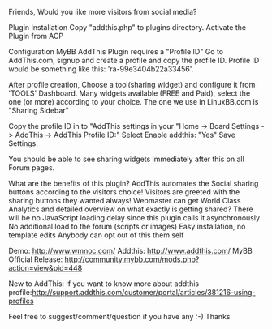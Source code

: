 Friends,
Would you like more visitors from social media?

Plugin Installation
Copy "addthis.php" to plugins directory.
Activate the Plugin from ACP

Configuration
MyBB AddThis Plugin requires a "Profile ID" Go to AddThis.com, signup and create a profile and copy the profile ID.
Profile ID would be something like this: 'ra-99e3404b22a33456'.

After profile creation, Choose a tool(sharing widget) and configure it from 'TOOLS' Dashboard.
Many widgets available (FREE and Paid), select the one (or more) according to your choice.
The one we use in LinuxBB.com is "Sharing Sidebar"

Copy the profile ID in to "AddThis settings in your "Home -> Board Settings -> AddThis -> AddThis Profile ID:"
Select Enable addthis: "Yes"
Save Settings.

You should be able to see sharing widgets immediately after this on all Forum pages.

What are the benefits of this plugin?
AddThis automates the Social sharing buttons according to the visitors choice!
Visitors are greeted with the sharing buttons they wanted always!
Webmaster can get World Class Analytics and detailed overview on what exactly is getting shared?
There will be no JavaScript loading delay since this plugin calls it asynchronously
No additional load to the forum (scripts or images)
Easy installation, no template edits
Anybody can opt out of this them self

Demo: http://www.wmnoc.com/
Addthis: http://www.addthis.com/
MyBB Official Release: http://community.mybb.com/mods.php?action=view&pid=448

New to AddThis:
If you want to know more about addthis profile:http://support.addthis.com/customer/portal/articles/381216-using-profiles

Feel free to suggest/comment/question if you have any :-)
Thanks
